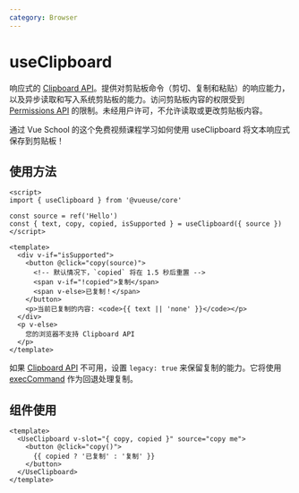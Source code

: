 ```yaml
---
category: Browser
---
```


# useClipboard

响应式的 [Clipboard API](https://developer.mozilla.org/en-US/docs/Web/API/Clipboard_API)。提供对剪贴板命令（剪切、复制和粘贴）的响应能力，以及异步读取和写入系统剪贴板的能力。访问剪贴板内容的权限受到 [Permissions API](https://developer.mozilla.org/en-US/docs/Web/API/Permissions_API) 的限制。未经用户许可，不允许读取或更改剪贴板内容。

<CourseLink href="https://vueschool.io/lessons/reactive-browser-wrappers-in-vueuse-useclipboard?friend=vueuse">通过 Vue School 的这个免费视频课程学习如何使用 useClipboard 将文本响应式保存到剪贴板！</CourseLink>

## 使用方法

```vue
<script>
import { useClipboard } from '@vueuse/core'

const source = ref('Hello')
const { text, copy, copied, isSupported } = useClipboard({ source })
</script>

<template>
  <div v-if="isSupported">
    <button @click="copy(source)">
      <!-- 默认情况下，`copied` 将在 1.5 秒后重置 -->
      <span v-if="!copied">复制</span>
      <span v-else>已复制！</span>
    </button>
    <p>当前已复制的内容: <code>{{ text || 'none' }}</code></p>
  </div>
  <p v-else>
    您的浏览器不支持 Clipboard API
  </p>
</template>
```

如果 [Clipboard API](https://developer.mozilla.org/en-US/docs/Web/API/Clipboard_API) 不可用，设置 `legacy: true` 来保留复制的能力。它将使用 [execCommand](https://developer.mozilla.org/en-US/docs/Web/API/Document/execCommand) 作为回退处理复制。

## 组件使用

```vue
<template>
  <UseClipboard v-slot="{ copy, copied }" source="copy me">
    <button @click="copy()">
      {{ copied ? '已复制' : '复制' }}
    </button>
  </UseClipboard>
</template>
```

```

```
